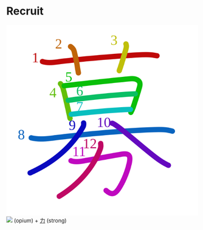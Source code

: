 # Recruit
![52df](Kanji/kanji-colorize/52df.svg)
![](http://www.kanjidamage.com/assets/radsmall/opium-7eb1d28fe9211610accbf5d099025724b4cf002e517dfcb761d5cd71bbdddd65.jpg) (opium) + [力](Kanji/kanji-dict/力.md) (strong) 